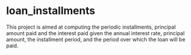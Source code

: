 # loan_installments
This project is aimed at computing the periodic installments, principal amount paid and the interest paid given the annual interest rate, principal amount, the installment period, and the period over which the loan will be paid.
